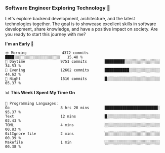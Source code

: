 ### Software Engineer Exploring Technology 🚀 

Let's explore backend development, architecture, and the latest technologies together. The goal is to showcase excellent skills in software development, share knowledge, and have a positive impact on society. Are you ready to start this journey with me?

<!--START_SECTION:waka-->
**I'm an Early 🐤** 

```text
🌞 Morning                4372 commits        ████░░░░░░░░░░░░░░░░░░░░░   15.48 % 
🌆 Daytime                9751 commits        █████████░░░░░░░░░░░░░░░░   34.53 % 
🌃 Evening                12602 commits       ███████████░░░░░░░░░░░░░░   44.62 % 
🌙 Night                  1516 commits        █░░░░░░░░░░░░░░░░░░░░░░░░   05.37 % 
```


📊 **This Week I Spent My Time On** 

```text
💬 Programming Languages: 
Go                       8 hrs 20 mins       ████████████████████████░   95.37 % 
Text                     12 mins             █░░░░░░░░░░░░░░░░░░░░░░░░   02.43 % 
TOML                     4 mins              ░░░░░░░░░░░░░░░░░░░░░░░░░   00.83 % 
GitIgnore file           2 mins              ░░░░░░░░░░░░░░░░░░░░░░░░░   00.39 % 
Makefile                 1 min               ░░░░░░░░░░░░░░░░░░░░░░░░░   00.38 % 
```


<!--END_SECTION:waka-->
